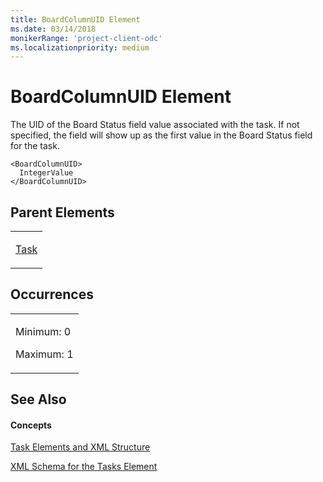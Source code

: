 ```yaml
---
title: BoardColumnUID Element
ms.date: 03/14/2018
monikerRange: 'project-client-odc'
ms.localizationpriority: medium
---
```


# BoardColumnUID Element




The UID of the Board Status field value associated with the task. If not specified, the field will show up as the first value in the Board Status field for the task.

    <BoardColumnUID>
      IntegerValue
    </BoardColumnUID>

## Parent Elements

<table>
<colgroup>
<col style="width: 100%" />
</colgroup>
<tbody>
<tr class="odd">
<td><p><a href="task-element.md">Task</a></p></td>
</tr>
</tbody>
</table>

## Occurrences

<table>
<colgroup>
<col style="width: 100%" />
</colgroup>
<tbody>
<tr class="odd">
<td><p>Minimum: 0</p>
<p>Maximum: 1</p></td>
</tr>
</tbody>
</table>

## See Also

#### Concepts

[Task Elements and XML Structure](task-elements-and-xml-structure.md)

[XML Schema for the Tasks Element](xml-schema-for-the-tasks-element.md)

